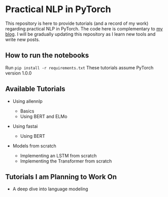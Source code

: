 # Practical NLP in PyTorch
This repository is here to provide tutorials (and a record of my work) regarding practical NLP in PyTorch. The code here is complementary to [my blog](http://mlexplained.com/).
I will be gradually updating this repository as I learn new tools and write new posts.

## How to run the notebooks
Run `pip install -r requirements.txt`
These tutorials assume PyTorch version 1.0.0

## Available Tutorials
- Using allennlp
    - Basics
    - Using BERT and ELMo
    
- Using fastai
    - Using BERT

- Models from scratch
    - Implementing an LSTM from scratch
    - Implementing the Transformer from scratch

## Tutorials I am Planning to Work On
- A deep dive into language modeling
